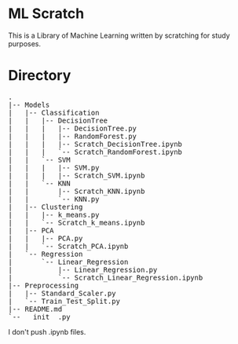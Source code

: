 # ML Scratch

This is a Library of Machine Learning written by scratching for study purposes. 

# Directory
<pre>
.
|-- Models
|   |-- Classification
|   |   |-- DecisionTree
|   |   |   |-- DecisionTree.py
|   |   |   |-- RandomForest.py
|   |   |   |-- Scratch_DecisionTree.ipynb
|   |   |   `-- Scratch_RandomForest.ipynb
|   |   `-- SVM
|   |   |   |-- SVM.py
|   |   |   |-- Scratch_SVM.ipynb
|   |   `-- KNN
|   |       |-- Scratch_KNN.ipynb
|   |       `-- KNN.py
|   |-- Clustering
|   |   |-- k_means.py
|   |   `-- Scratch_k_means.ipynb
|   |-- PCA
|   |   |-- PCA.py
|   |   `-- Scratch_PCA.ipynb
|   `-- Regression
|       `-- Linear_Regression
|           |-- Linear_Regression.py
|           `-- Scratch_Linear_Regression.ipynb
|-- Preprocessing
|   |-- Standard_Scaler.py
|   `-- Train_Test_Split.py
|-- README.md
`-- __init__.py
</pre>

I don't push .ipynb files.

